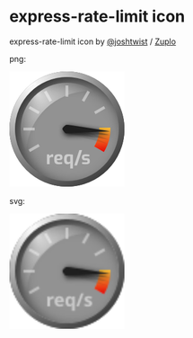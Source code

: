 # express-rate-limit icon

express-rate-limit icon by [@joshtwist](https://github.com/joshtwist) / [Zuplo](https://zuplo.link/express-rate-limit)

png: 

![express-rate-limit icon as a png](/erl-icon.png)

svg:

<img alt="express-rate-limit icon as a svg" height="205" width="205" src="/erl-icon.svg" />
